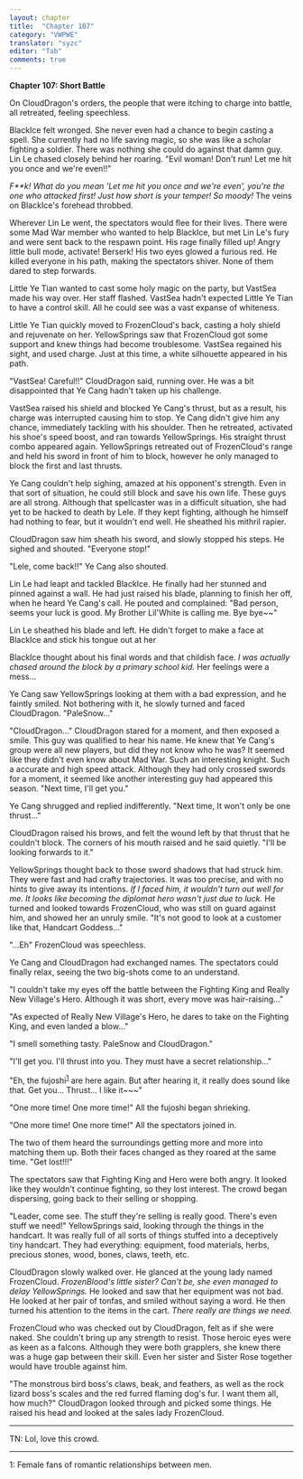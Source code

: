 ```yaml
---
layout: chapter
title:  "Chapter 107"
category: "VWPWE"
translator: "syzc"
editor: "Tab"
comments: true
---
```


**Chapter 107: Short Battle**

On CloudDragon's orders, the people that were itching to charge into battle, all retreated, feeling speechless.

BlackIce felt wronged. She never even had a chance to begin casting a spell. She currently had  no life saving magic, so she was like a scholar fighting a soldier. There was nothing she could do against that damn guy. Lin Le chased closely behind her roaring. "Evil woman! Don't run! Let me hit you once and we're even!!"

*F\*\*k! What do you mean 'Let me hit you once and we're even', you're the one who attacked first! Just how short is your temper! So moody!* The veins on BlackIce's forehead throbbed.

Wherever Lin Le went, the spectators would flee for their lives. There were some Mad War member who wanted to help BlackIce, but met Lin Le's fury and were sent back to the respawn point. His rage finally filled up! Angry little bull mode, activate! Berserk! His two eyes glowed a furious red. He killed everyone in his path, making the spectators shiver. None of them dared to step forwards.

Little Ye Tian wanted to cast some holy magic on the party, but VastSea made his way over. Her staff flashed. VastSea hadn't expected Little Ye Tian to have a control skill. All he could see was a vast expanse of whiteness. 

Little Ye Tian quickly moved to FrozenCloud's back, casting a holy shield and rejuvenate on her. YellowSprings saw that FrozenCloud got some support and knew things had become troublesome. VastSea regained his sight, and used charge. Just at this time, a white silhouette appeared in his path.

"VastSea! Careful!!" CloudDragon said, running over. He was a bit disappointed that Ye Cang hadn't taken up his challenge. 

VastSea raised his shield and blocked Ye Cang's thrust, but as a result, his charge was interrupted causing him to stop. Ye Cang didn't give him any chance, immediately tackling with his shoulder. Then he retreated, activated his shoe's speed boost, and ran towards YellowSprings. His straight thrust combo appeared again. YellowSprings retreated out of FrozenCloud's range and held his sword in front of him to block, however he only managed to block the first and last thrusts. 

Ye Cang couldn't help sighing, amazed at his opponent's strength. Even in that sort of situation, he could still block and save his own life. These guys are all strong. Although that spellcaster was in a difficult situation, she had yet to be hacked to death by Lele. If they kept fighting, although he himself had nothing to fear, but it wouldn't end well. He sheathed his mithril rapier.

CloudDragon saw him sheath his sword, and slowly stopped his steps. He sighed and shouted. "Everyone stop!"

"Lele, come back!!" Ye Cang also shouted.

Lin Le had leapt and tackled BlackIce. He finally had her stunned and pinned against a wall. He had just raised his blade, planning to finish her off, when he heard Ye Cang's call. He pouted and complained: "Bad person, seems your luck is good. My Brother Lil'White is calling me. Bye bye~~"

Lin Le sheathed his blade and left. He didn't forget to make a face at BlackIce and stick his tongue out at her

BlackIce thought about his final words and that childish face. *I was actually chased around the block by a primary school kid.* Her feelings were a mess...

Ye Cang saw YellowSprings looking at them with a bad expression, and he faintly smiled. Not bothering with it, he slowly turned and faced CloudDragon. "PaleSnow..."

"CloudDragon..." CloudDragon stared for a moment, and then exposed a smile. This guy was qualified to hear his name. He knew that Ye Cang's group were all new players, but did they not know who he was? It seemed like they didn't even know about Mad War. Such an interesting knight. Such a accurate and high speed attack. Although they had only crossed swords for a moment, it seemed like another interesting guy had appeared this season. "Next time, I'll get you."

Ye Cang shrugged and replied indifferently. "Next time, It won't only be one thrust..."

CloudDragon raised his brows, and felt the wound left by that thrust that he couldn't block. The corners of his mouth raised and he said quietly. "I'll be looking forwards to it."

YellowSprings thought back to those sword shadows that had struck him. They were fast and had crafty trajectories. It was too precise, and with no hints to give away its intentions. *If I faced him, it wouldn't turn out well for me. It looks like becoming the diplomat hero wasn't just due to luck.* He turned and looked towards FrozenCloud, who was still on guard against him, and showed her an unruly smile. "It's not good to look at a customer like that, Handcart Goddess..."

"...Eh" FrozenCloud was speechless.

Ye Cang and CloudDragon had exchanged names. The spectators could finally relax, seeing the two big-shots come to an understand. 

"I couldn't take my eyes off the battle between the Fighting King and Really New Village's Hero. Although it was short, every move was hair-raising..."

"As expected of Really New Village's Hero, he dares to take on the Fighting King, and even landed a blow..."

"I smell something tasty. PaleSnow and CloudDragon."

"I'll get you. I'll thrust into you. They must have a secret relationship..."

"Eh, the fujoshi<sup>[1](#footnote1)</sup> are here again. But after hearing it, it really does sound like that. Get you... Thrust... I like it~~~"

"One more time! One more time!" All the fujoshi began shrieking.

"One more time! One more time!" All the spectators joined in.

The two of them heard the surroundings getting more and more into matching them up. Both their faces changed as they roared at the same time. "Get lost!!!"

The spectators saw that Fighting King and Hero were both angry. It looked like they wouldn't continue fighting, so they lost interest. The crowd began dispersing, going back to their selling or shopping.

"Leader, come see. The stuff they're selling is really good. There's even stuff we need!" YellowSprings said, looking through the things in the handcart. It was really full of all sorts of things stuffed into a deceptively tiny handcart. They had everything: equipment, food materials, herbs, precious stones, wood, bones, claws, teeth, etc. 

CloudDragon slowly walked over. He glanced at the young lady named FrozenCloud. *FrozenBlood's little sister? Can't be, she even managed to delay YellowSprings.* He looked and saw that her equipment was not bad. He looked at her pair of tonfas, and smiled without saying a word. He then turned his attention to the items in the cart. *There really are things we need.*

FrozenCloud who was checked out by CloudDragon, felt as if she were naked. She couldn't bring up any strength to resist. Those heroic eyes were as keen as a falcons. Although they were both grapplers, she knew there was a huge gap between their skill. Even her sister and Sister Rose together would have trouble against him.

"The monstrous bird boss's claws, beak, and feathers, as well as the rock lizard boss's scales and the red furred flaming dog's fur. I want them all, how much?" CloudDragon looked through and picked some things. He raised his head and looked at the sales lady FrozenCloud.

---

TN: Lol, love this crowd.

---

<a name="footnote1">1</a>: Female fans of romantic relationships between men.